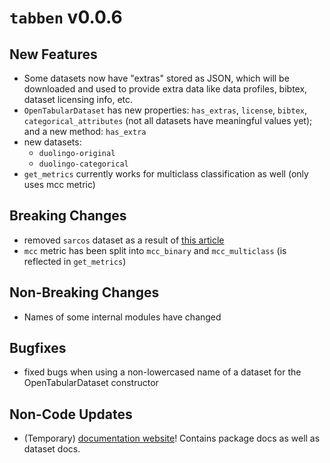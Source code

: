 # `tabben` v0.0.6

## New Features
- Some datasets now have "extras" stored as JSON, which will be downloaded and used to provide extra data like data profiles, bibtex, dataset licensing info, etc.
- `OpenTabularDataset` has new properties: `has_extras`, `license`, `bibtex`, `categorical_attributes` (not all datasets have meaningful values yet); and a new method: `has_extra`
- new datasets: 
  - `duolingo-original`
  - `duolingo-categorical`
- `get_metrics` currently works for multiclass classification as well (only uses mcc metric)

## Breaking Changes
- removed `sarcos` dataset as a result of [this article](https://www.datarobot.com/blog/running-code-and-failing-models/)
- `mcc` metric has been split into `mcc_binary` and `mcc_multiclass` (is reflected in `get_metrics`)

## Non-Breaking Changes
- Names of some internal modules have changed

## Bugfixes
- fixed bugs when using a non-lowercased name of a dataset for the OpenTabularDataset constructor

## Non-Code Updates
- (Temporary) [documentation website](https://umd-otb.github.io/OpenTabularDataBenchmark/)! Contains package docs as well as dataset docs.
